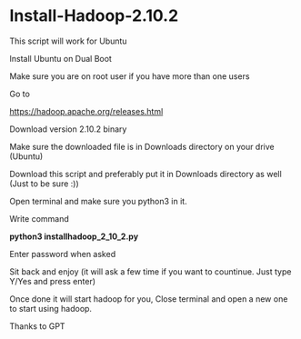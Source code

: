 # Install-Hadoop-2.10.2

This script will work for Ubuntu

Install Ubuntu on Dual Boot

Make sure you are on root user if you have more than one users

Go to

https://hadoop.apache.org/releases.html

Download version 2.10.2 binary

Make sure the downloaded file is in Downloads directory on your drive (Ubuntu)

Download this script and preferably put it in Downloads directory as well (Just to be sure :))

Open terminal and make sure you python3 in it.

Write command

**python3 installhadoop_2_10_2.py**

Enter password when asked

Sit back and enjoy (it will ask a few time if you want to countinue. Just type Y/Yes and press enter)

Once done it will start hadoop for you, Close terminal and open a new one to start using hadoop.


Thanks to GPT
